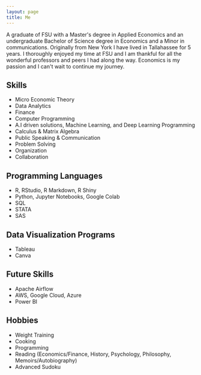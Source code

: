 ```yaml
---
layout: page
title: Me
---
```



A graduate of FSU with a Master's degree in Applied Economics and an undergraduate Bachelor of Science degree in Economics and a Minor in communications. Originally from New York I have lived in Tallahassee for 5 years. I thoroughly enjoyed my time at FSU and I am thankful for all the wonderful professors and peers I had along the way. Economics is my passion and I can't wait to continue my journey.

## Skills

- Micro Economic Theory
- Data Analytics
- Finance
- Computer Programming
- A.I driven solutions, Machine Learning, and Deep Learning Programming
- Calculus & Matrix Algebra 
- Public Speaking & Communication
- Problem Solving
- Organization
- Collaboration

## Programming Languages

- R, RStudio, R Markdown, R Shiny
- Python, Jupyter Notebooks, Google Colab
- SQL
- STATA
- SAS

## Data Visualization Programs

- Tableau
- Canva

## Future Skills

- Apache Airflow
- AWS, Google Cloud, Azure
- Power BI

## Hobbies

- Weight Training 
- Cooking
- Programming
- Reading (Economics/Finance, History, Psychology, Philosophy, Memoirs/Autobiography)
- Advanced Sudoku




